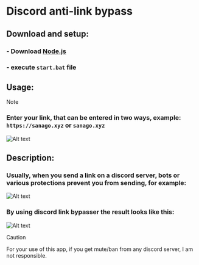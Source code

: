 # Discord anti-link bypass
## Download and setup:
### - Download [Node.js](https://nodejs.org/en)
### - execute `start.bat` file

## Usage:
> [!NOTE]
> ### Enter your link, that can be entered in two ways, example: <br/> `https://sanago.xyz` or `sanago.xyz`
<img title="a title" alt="Alt text" src="https://media.discordapp.net/attachments/1128674562259824651/1243386065310580806/image.png?ex=66514902&is=664ff782&hm=c237a13bce09be82d4c2932431776fe6dea5858132680980895127f2fbc74213&=&format=webp">

## Description:
### Usually, when you send a link on a discord server, bots or various protections prevent you from sending, for example:
<img title="first image" alt="Alt text" src="https://media.discordapp.net/attachments/1128674562259824651/1243376914484301985/image.png?ex=6651407d&is=664feefd&hm=5634fbddcc8e6f406199c4da1fc339333233b8e4257a0414b5eefa1b2b8faa28&=&format=webp">

### By using **discord link bypasser** the result looks like this:
<img title="second image" alt="Alt text" src="https://media.discordapp.net/attachments/1128674562259824651/1243376241281863781/image.png?ex=66513fdc&is=664fee5c&hm=0afc406e68da6d4840ed36860fc501ae81c41647f01eaabb7c0f18e4656a6d41&=&format=webp">

> [!CAUTION]
> For your use of this app, if you get mute/ban from any discord server, I am not responsible.
